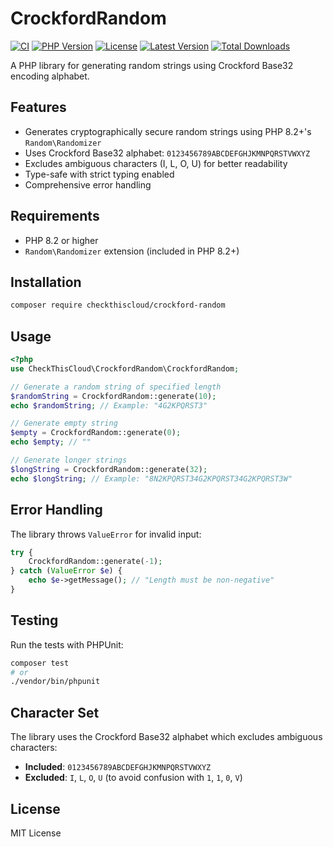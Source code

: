 # CrockfordRandom

[![CI](https://github.com/CheckThisCloud/CrockfordRandom/actions/workflows/ci.yml/badge.svg)](https://github.com/CheckThisCloud/CrockfordRandom/actions/workflows/ci.yml)
[![PHP Version](https://img.shields.io/badge/php-%3E%3D8.3-blue.svg)](https://www.php.net/)
[![License](https://img.shields.io/badge/license-MIT-green.svg)](LICENSE)
[![Latest Version](https://img.shields.io/packagist/v/checkthiscloud/crockford-random.svg)](https://packagist.org/packages/checkthiscloud/crockford-random)
[![Total Downloads](https://img.shields.io/packagist/dt/checkthiscloud/crockford-random.svg)](https://packagist.org/packages/checkthiscloud/crockford-random)

A PHP library for generating random strings using Crockford Base32 encoding alphabet.

## Features

- Generates cryptographically secure random strings using PHP 8.2+'s `Random\Randomizer`
- Uses Crockford Base32 alphabet: `0123456789ABCDEFGHJKMNPQRSTVWXYZ`
- Excludes ambiguous characters (I, L, O, U) for better readability
- Type-safe with strict typing enabled
- Comprehensive error handling

## Requirements

- PHP 8.2 or higher
- `Random\Randomizer` extension (included in PHP 8.2+)

## Installation

```bash
composer require checkthiscloud/crockford-random
```

## Usage

```php
<?php
use CheckThisCloud\CrockfordRandom\CrockfordRandom;

// Generate a random string of specified length
$randomString = CrockfordRandom::generate(10);
echo $randomString; // Example: "4G2KPQRST3"

// Generate empty string
$empty = CrockfordRandom::generate(0);
echo $empty; // ""

// Generate longer strings
$longString = CrockfordRandom::generate(32);
echo $longString; // Example: "8N2KPQRST34G2KPQRST34G2KPQRST3W"
```

## Error Handling

The library throws `ValueError` for invalid input:

```php
try {
    CrockfordRandom::generate(-1);
} catch (ValueError $e) {
    echo $e->getMessage(); // "Length must be non-negative"
}
```

## Testing

Run the tests with PHPUnit:

```bash
composer test
# or
./vendor/bin/phpunit
```

## Character Set

The library uses the Crockford Base32 alphabet which excludes ambiguous characters:

- **Included**: `0123456789ABCDEFGHJKMNPQRSTVWXYZ`
- **Excluded**: `I`, `L`, `O`, `U` (to avoid confusion with `1`, `1`, `0`, `V`)

## License

MIT License